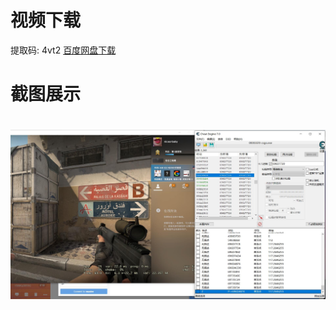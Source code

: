 
# 视频下载
提取码: 4vt2   [百度网盘下载](https://pan.baidu.com/s/1LdTyTVlLBEXP4THPy2U6LA)

# 截图展示
<h1 align="center">
	<img src="demo.jpg">
</h1>


